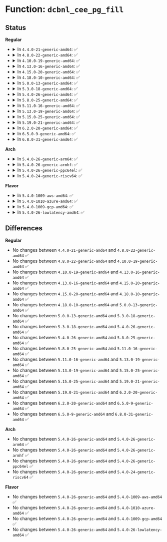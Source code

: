 # Function: <code>dcbnl_cee_pg_fill</code>

## Status
<b>Regular</b>
<ul>
<li>
<details>
<summary>In <code>4.4.0-21-generic-amd64</code>: ✅</summary>

```c
int dcbnl_cee_pg_fill(struct sk_buff * skb, struct net_device * dev, int dir)
```

```json
{
  "name": "dcbnl_cee_pg_fill",
  "collision_type": "Unique Static",
  "inline_type": "No",
  "funcs": [
    {
      "addr": 18446744071587310512,
      "name": "dcbnl_cee_pg_fill",
      "external": false,
      "loc": "net/dcb/dcbnl.c:1166",
      "file": "net/dcb/dcbnl.c",
      "inline": "seen, unknown",
      "caller_inline": [],
      "caller_func": [
        "net/dcb/dcbnl.c:dcbnl_cee_fill",
        "net/dcb/dcbnl.c:dcbnl_cee_fill"
      ]
    }
  ],
  "symbols": [
    {
      "addr": 18446744071587310512,
      "name": "dcbnl_cee_pg_fill",
      "section": ".text",
      "bind": "STB_LOCAL",
      "size": 580
    }
  ]
}
```
</details>
</li>
<li>
<details>
<summary>In <code>4.8.0-22-generic-amd64</code>: ✅</summary>

```c
int dcbnl_cee_pg_fill(struct sk_buff * skb, struct net_device * dev, int dir)
```

```json
{
  "name": "dcbnl_cee_pg_fill",
  "collision_type": "Unique Static",
  "inline_type": "No",
  "funcs": [
    {
      "addr": 18446744071587781248,
      "name": "dcbnl_cee_pg_fill",
      "external": false,
      "loc": "net/dcb/dcbnl.c:1166",
      "file": "net/dcb/dcbnl.c",
      "inline": "seen, unknown",
      "caller_inline": [],
      "caller_func": [
        "net/dcb/dcbnl.c:dcbnl_cee_fill",
        "net/dcb/dcbnl.c:dcbnl_cee_fill"
      ]
    }
  ],
  "symbols": [
    {
      "addr": 18446744071587781248,
      "name": "dcbnl_cee_pg_fill",
      "section": ".text",
      "bind": "STB_LOCAL",
      "size": 587
    }
  ]
}
```
</details>
</li>
<li>
<details>
<summary>In <code>4.10.0-19-generic-amd64</code>: ✅</summary>

```c
int dcbnl_cee_pg_fill(struct sk_buff * skb, struct net_device * dev, int dir)
```

```json
{
  "name": "dcbnl_cee_pg_fill",
  "collision_type": "Unique Static",
  "inline_type": "No",
  "funcs": [
    {
      "addr": 18446744071587996400,
      "name": "dcbnl_cee_pg_fill",
      "external": false,
      "loc": "net/dcb/dcbnl.c:1166",
      "file": "net/dcb/dcbnl.c",
      "inline": "seen, unknown",
      "caller_inline": [],
      "caller_func": [
        "net/dcb/dcbnl.c:dcbnl_cee_fill",
        "net/dcb/dcbnl.c:dcbnl_cee_fill"
      ]
    }
  ],
  "symbols": [
    {
      "addr": 18446744071587996400,
      "name": "dcbnl_cee_pg_fill",
      "section": ".text",
      "bind": "STB_LOCAL",
      "size": 587
    }
  ]
}
```
</details>
</li>
<li>
<details>
<summary>In <code>4.13.0-16-generic-amd64</code>: ✅</summary>

```c
int dcbnl_cee_pg_fill(struct sk_buff * skb, struct net_device * dev, int dir)
```

```json
{
  "name": "dcbnl_cee_pg_fill",
  "collision_type": "Unique Static",
  "inline_type": "No",
  "funcs": [
    {
      "addr": 18446744071588154640,
      "name": "dcbnl_cee_pg_fill",
      "external": false,
      "loc": "net/dcb/dcbnl.c:1159",
      "file": "net/dcb/dcbnl.c",
      "inline": "seen, unknown",
      "caller_inline": [],
      "caller_func": [
        "net/dcb/dcbnl.c:dcbnl_cee_fill",
        "net/dcb/dcbnl.c:dcbnl_cee_fill"
      ]
    }
  ],
  "symbols": [
    {
      "addr": 18446744071588154640,
      "name": "dcbnl_cee_pg_fill",
      "section": ".text",
      "bind": "STB_LOCAL",
      "size": 574
    }
  ]
}
```
</details>
</li>
<li>
<details>
<summary>In <code>4.15.0-20-generic-amd64</code>: ✅</summary>

```c
int dcbnl_cee_pg_fill(struct sk_buff * skb, struct net_device * dev, int dir)
```

```json
{
  "name": "dcbnl_cee_pg_fill",
  "collision_type": "Unique Static",
  "inline_type": "No",
  "funcs": [
    {
      "addr": 18446744071588702768,
      "name": "dcbnl_cee_pg_fill",
      "external": false,
      "loc": "net/dcb/dcbnl.c:1159",
      "file": "net/dcb/dcbnl.c",
      "inline": "seen, unknown",
      "caller_inline": [],
      "caller_func": [
        "net/dcb/dcbnl.c:dcbnl_cee_fill",
        "net/dcb/dcbnl.c:dcbnl_cee_fill"
      ]
    }
  ],
  "symbols": [
    {
      "addr": 18446744071588702768,
      "name": "dcbnl_cee_pg_fill",
      "section": ".text",
      "bind": "STB_LOCAL",
      "size": 597
    }
  ]
}
```
</details>
</li>
<li>
<details>
<summary>In <code>4.18.0-10-generic-amd64</code>: ✅</summary>

```c
int dcbnl_cee_pg_fill(struct sk_buff * skb, struct net_device * dev, int dir)
```

```json
{
  "name": "dcbnl_cee_pg_fill",
  "collision_type": "Unique Static",
  "inline_type": "No",
  "funcs": [
    {
      "addr": 18446744071589069488,
      "name": "dcbnl_cee_pg_fill",
      "external": false,
      "loc": "net/dcb/dcbnl.c:1171",
      "file": "net/dcb/dcbnl.c",
      "inline": "seen, unknown",
      "caller_inline": [],
      "caller_func": [
        "net/dcb/dcbnl.c:dcbnl_cee_fill",
        "net/dcb/dcbnl.c:dcbnl_cee_fill"
      ]
    }
  ],
  "symbols": [
    {
      "addr": 18446744071589069488,
      "name": "dcbnl_cee_pg_fill",
      "section": ".text",
      "bind": "STB_LOCAL",
      "size": 597
    }
  ]
}
```
</details>
</li>
<li>
<details>
<summary>In <code>5.0.0-13-generic-amd64</code>: ✅</summary>

```c
int dcbnl_cee_pg_fill(struct sk_buff * skb, struct net_device * dev, int dir)
```

```json
{
  "name": "dcbnl_cee_pg_fill",
  "collision_type": "Unique Static",
  "inline_type": "No",
  "funcs": [
    {
      "addr": 18446744071589295360,
      "name": "dcbnl_cee_pg_fill",
      "external": false,
      "loc": "net/dcb/dcbnl.c:1171",
      "file": "net/dcb/dcbnl.c",
      "inline": "seen, unknown",
      "caller_inline": [],
      "caller_func": [
        "net/dcb/dcbnl.c:dcbnl_cee_fill",
        "net/dcb/dcbnl.c:dcbnl_cee_fill"
      ]
    }
  ],
  "symbols": [
    {
      "addr": 18446744071589295360,
      "name": "dcbnl_cee_pg_fill",
      "section": ".text",
      "bind": "STB_LOCAL",
      "size": 597
    }
  ]
}
```
</details>
</li>
<li>
<details>
<summary>In <code>5.3.0-18-generic-amd64</code>: ✅</summary>

```c
int dcbnl_cee_pg_fill(struct sk_buff * skb, struct net_device * dev, int dir)
```

```json
{
  "name": "dcbnl_cee_pg_fill",
  "collision_type": "Unique Static",
  "inline_type": "No",
  "funcs": [
    {
      "addr": 18446744071589751328,
      "name": "dcbnl_cee_pg_fill",
      "external": false,
      "loc": "net/dcb/dcbnl.c:1174",
      "file": "net/dcb/dcbnl.c",
      "inline": "seen, unknown",
      "caller_inline": [],
      "caller_func": [
        "net/dcb/dcbnl.c:dcbnl_cee_fill",
        "net/dcb/dcbnl.c:dcbnl_cee_fill"
      ]
    }
  ],
  "symbols": [
    {
      "addr": 18446744071589751328,
      "name": "dcbnl_cee_pg_fill",
      "section": ".text",
      "bind": "STB_LOCAL",
      "size": 599
    }
  ]
}
```
</details>
</li>
<li>
<details>
<summary>In <code>5.4.0-26-generic-amd64</code>: ✅</summary>

```c
int dcbnl_cee_pg_fill(struct sk_buff * skb, struct net_device * dev, int dir)
```

```json
{
  "name": "dcbnl_cee_pg_fill",
  "collision_type": "Unique Static",
  "inline_type": "No",
  "funcs": [
    {
      "addr": 18446744071589975360,
      "name": "dcbnl_cee_pg_fill",
      "external": false,
      "loc": "net/dcb/dcbnl.c:1174",
      "file": "net/dcb/dcbnl.c",
      "inline": "seen, unknown",
      "caller_inline": [],
      "caller_func": [
        "net/dcb/dcbnl.c:dcbnl_cee_fill",
        "net/dcb/dcbnl.c:dcbnl_cee_fill"
      ]
    }
  ],
  "symbols": [
    {
      "addr": 18446744071589975360,
      "name": "dcbnl_cee_pg_fill",
      "section": ".text",
      "bind": "STB_LOCAL",
      "size": 599
    }
  ]
}
```
</details>
</li>
<li>
<details>
<summary>In <code>5.8.0-25-generic-amd64</code>: ✅</summary>

```c
int dcbnl_cee_pg_fill(struct sk_buff * skb, struct net_device * dev, int dir)
```

```json
{
  "name": "dcbnl_cee_pg_fill",
  "collision_type": "Unique Static",
  "inline_type": "No",
  "funcs": [
    {
      "addr": 18446744071591010752,
      "name": "dcbnl_cee_pg_fill",
      "external": false,
      "loc": "net/dcb/dcbnl.c:1174",
      "file": "net/dcb/dcbnl.c",
      "inline": "seen, unknown",
      "caller_inline": [],
      "caller_func": [
        "net/dcb/dcbnl.c:dcbnl_cee_fill",
        "net/dcb/dcbnl.c:dcbnl_cee_fill"
      ]
    }
  ],
  "symbols": [
    {
      "addr": 18446744071591010752,
      "name": "dcbnl_cee_pg_fill",
      "section": ".text",
      "bind": "STB_LOCAL",
      "size": 590
    }
  ]
}
```
</details>
</li>
<li>
<details>
<summary>In <code>5.11.0-16-generic-amd64</code>: ✅</summary>

```c
int dcbnl_cee_pg_fill(struct sk_buff * skb, struct net_device * dev, int dir)
```

```json
{
  "name": "dcbnl_cee_pg_fill",
  "collision_type": "Unique Static",
  "inline_type": "No",
  "funcs": [
    {
      "addr": 18446744071591075520,
      "name": "dcbnl_cee_pg_fill",
      "external": false,
      "loc": "net/dcb/dcbnl.c:1174",
      "file": "net/dcb/dcbnl.c",
      "inline": "seen, unknown",
      "caller_inline": [],
      "caller_func": [
        "net/dcb/dcbnl.c:dcbnl_cee_fill",
        "net/dcb/dcbnl.c:dcbnl_cee_fill"
      ]
    }
  ],
  "symbols": [
    {
      "addr": 18446744071591075520,
      "name": "dcbnl_cee_pg_fill",
      "section": ".text",
      "bind": "STB_LOCAL",
      "size": 590
    }
  ]
}
```
</details>
</li>
<li>
<details>
<summary>In <code>5.13.0-19-generic-amd64</code>: ✅</summary>

```c
int dcbnl_cee_pg_fill(struct sk_buff * skb, struct net_device * dev, int dir)
```

```json
{
  "name": "dcbnl_cee_pg_fill",
  "collision_type": "Unique Static",
  "inline_type": "No",
  "funcs": [
    {
      "addr": 18446744071591006288,
      "name": "dcbnl_cee_pg_fill",
      "external": false,
      "loc": "net/dcb/dcbnl.c:1174",
      "file": "net/dcb/dcbnl.c",
      "inline": "seen, unknown",
      "caller_inline": [],
      "caller_func": [
        "net/dcb/dcbnl.c:dcbnl_cee_fill",
        "net/dcb/dcbnl.c:dcbnl_cee_fill"
      ]
    }
  ],
  "symbols": [
    {
      "addr": 18446744071591006288,
      "name": "dcbnl_cee_pg_fill",
      "section": ".text",
      "bind": "STB_LOCAL",
      "size": 587
    }
  ]
}
```
</details>
</li>
<li>
<details>
<summary>In <code>5.15.0-25-generic-amd64</code>: ✅</summary>

```c
int dcbnl_cee_pg_fill(struct sk_buff * skb, struct net_device * dev, int dir)
```

```json
{
  "name": "dcbnl_cee_pg_fill",
  "collision_type": "Unique Static",
  "inline_type": "No",
  "funcs": [
    {
      "addr": 18446744071591845408,
      "name": "dcbnl_cee_pg_fill",
      "external": false,
      "loc": "net/dcb/dcbnl.c:1174",
      "file": "net/dcb/dcbnl.c",
      "inline": "seen, unknown",
      "caller_inline": [],
      "caller_func": [
        "net/dcb/dcbnl.c:dcbnl_cee_fill",
        "net/dcb/dcbnl.c:dcbnl_cee_fill"
      ]
    }
  ],
  "symbols": [
    {
      "addr": 18446744071591845408,
      "name": "dcbnl_cee_pg_fill",
      "section": ".text",
      "bind": "STB_LOCAL",
      "size": 587
    }
  ]
}
```
</details>
</li>
<li>
<details>
<summary>In <code>5.19.0-21-generic-amd64</code>: ✅</summary>

```c
int dcbnl_cee_pg_fill(struct sk_buff * skb, struct net_device * dev, int dir)
```

```json
{
  "name": "dcbnl_cee_pg_fill",
  "collision_type": "Unique Static",
  "inline_type": "No",
  "funcs": [
    {
      "addr": 18446744071593561104,
      "name": "dcbnl_cee_pg_fill",
      "external": false,
      "loc": "net/dcb/dcbnl.c:1174",
      "file": "net/dcb/dcbnl.c",
      "inline": "seen, unknown",
      "caller_inline": [],
      "caller_func": [
        "net/dcb/dcbnl.c:dcbnl_cee_fill",
        "net/dcb/dcbnl.c:dcbnl_cee_fill"
      ]
    }
  ],
  "symbols": [
    {
      "addr": 18446744071593561104,
      "name": "dcbnl_cee_pg_fill",
      "section": ".text",
      "bind": "STB_LOCAL",
      "size": 620
    }
  ]
}
```
</details>
</li>
<li>
<details>
<summary>In <code>6.2.0-20-generic-amd64</code>: ✅</summary>

```c
int dcbnl_cee_pg_fill(struct sk_buff * skb, struct net_device * dev, int dir)
```

```json
{
  "name": "dcbnl_cee_pg_fill",
  "collision_type": "Unique Static",
  "inline_type": "No",
  "funcs": [
    {
      "addr": 18446744071595483664,
      "name": "dcbnl_cee_pg_fill",
      "external": false,
      "loc": "net/dcb/dcbnl.c:1253",
      "file": "net/dcb/dcbnl.c",
      "inline": "seen, unknown",
      "caller_inline": [],
      "caller_func": [
        "net/dcb/dcbnl.c:dcbnl_cee_fill",
        "net/dcb/dcbnl.c:dcbnl_cee_fill"
      ]
    }
  ],
  "symbols": [
    {
      "addr": 18446744071595483664,
      "name": "dcbnl_cee_pg_fill",
      "section": ".text",
      "bind": "STB_LOCAL",
      "size": 620
    }
  ]
}
```
</details>
</li>
<li>
<details>
<summary>In <code>6.5.0-9-generic-amd64</code>: ✅</summary>

```c
int dcbnl_cee_pg_fill(struct sk_buff * skb, struct net_device * dev, int dir)
```

```json
{
  "name": "dcbnl_cee_pg_fill",
  "collision_type": "Unique Static",
  "inline_type": "No",
  "funcs": [
    {
      "addr": 18446744071595992128,
      "name": "dcbnl_cee_pg_fill",
      "external": false,
      "loc": "net/dcb/dcbnl.c:1310",
      "file": "net/dcb/dcbnl.c",
      "inline": "seen, unknown",
      "caller_inline": [],
      "caller_func": [
        "net/dcb/dcbnl.c:dcbnl_cee_fill",
        "net/dcb/dcbnl.c:dcbnl_cee_fill"
      ]
    }
  ],
  "symbols": [
    {
      "addr": 18446744071595992128,
      "name": "dcbnl_cee_pg_fill",
      "section": ".text",
      "bind": "STB_LOCAL",
      "size": 620
    }
  ]
}
```
</details>
</li>
<li>
<details>
<summary>In <code>6.8.0-31-generic-amd64</code>: ✅</summary>

```c
int dcbnl_cee_pg_fill(struct sk_buff * skb, struct net_device * dev, int dir)
```

```json
{
  "name": "dcbnl_cee_pg_fill",
  "collision_type": "Unique Static",
  "inline_type": "No",
  "funcs": [
    {
      "addr": 18446744071596855232,
      "name": "dcbnl_cee_pg_fill",
      "external": false,
      "loc": "net/dcb/dcbnl.c:1310",
      "file": "net/dcb/dcbnl.c",
      "inline": "seen, unknown",
      "caller_inline": [],
      "caller_func": [
        "net/dcb/dcbnl.c:dcbnl_cee_fill",
        "net/dcb/dcbnl.c:dcbnl_cee_fill"
      ]
    }
  ],
  "symbols": [
    {
      "addr": 18446744071596855232,
      "name": "dcbnl_cee_pg_fill",
      "section": ".text",
      "bind": "STB_LOCAL",
      "size": 620
    }
  ]
}
```
</details>
</li>
</ul>
<b>Arch</b>
<ul>
<li>
<details>
<summary>In <code>5.4.0-26-generic-arm64</code>: ✅</summary>

```c
int dcbnl_cee_pg_fill(struct sk_buff * skb, struct net_device * dev, int dir)
```

```json
{
  "name": "dcbnl_cee_pg_fill",
  "collision_type": "Unique Static",
  "inline_type": "No",
  "funcs": [
    {
      "addr": 18446603336503714032,
      "name": "dcbnl_cee_pg_fill",
      "external": false,
      "loc": "net/dcb/dcbnl.c:1174",
      "file": "net/dcb/dcbnl.c",
      "inline": "seen, unknown",
      "caller_inline": [],
      "caller_func": [
        "net/dcb/dcbnl.c:dcbnl_cee_fill",
        "net/dcb/dcbnl.c:dcbnl_cee_fill"
      ]
    }
  ],
  "symbols": [
    {
      "addr": 18446603336503714032,
      "name": "dcbnl_cee_pg_fill",
      "section": ".text",
      "bind": "STB_LOCAL",
      "size": 584
    }
  ]
}
```
</details>
</li>
<li>
<details>
<summary>In <code>5.4.0-26-generic-armhf</code>: ✅</summary>

```c
int dcbnl_cee_pg_fill(struct sk_buff * skb, struct net_device * dev, int dir)
```

```json
{
  "name": "dcbnl_cee_pg_fill",
  "collision_type": "Unique Static",
  "inline_type": "No",
  "funcs": [
    {
      "addr": 3236346728,
      "name": "dcbnl_cee_pg_fill",
      "external": false,
      "loc": "net/dcb/dcbnl.c:1174",
      "file": "net/dcb/dcbnl.c",
      "inline": "seen, unknown",
      "caller_inline": [],
      "caller_func": [
        "net/dcb/dcbnl.c:dcbnl_cee_fill",
        "net/dcb/dcbnl.c:dcbnl_cee_fill"
      ]
    }
  ],
  "symbols": [
    {
      "addr": 3236346728,
      "name": "dcbnl_cee_pg_fill",
      "section": ".text",
      "bind": "STB_LOCAL",
      "size": 540
    }
  ]
}
```
</details>
</li>
<li>
<details>
<summary>In <code>5.4.0-26-generic-ppc64el</code>: ✅</summary>

```c
int dcbnl_cee_pg_fill(struct sk_buff * skb, struct net_device * dev, int dir)
```

```json
{
  "name": "dcbnl_cee_pg_fill",
  "collision_type": "Unique Static",
  "inline_type": "No",
  "funcs": [
    {
      "addr": 13835058055297549136,
      "name": "dcbnl_cee_pg_fill",
      "external": false,
      "loc": "net/dcb/dcbnl.c:1174",
      "file": "net/dcb/dcbnl.c",
      "inline": "seen, unknown",
      "caller_inline": [],
      "caller_func": [
        "net/dcb/dcbnl.c:dcbnl_cee_fill",
        "net/dcb/dcbnl.c:dcbnl_cee_fill"
      ]
    }
  ],
  "symbols": [
    {
      "addr": 13835058055297549136,
      "name": "dcbnl_cee_pg_fill",
      "section": ".text",
      "bind": "STB_LOCAL",
      "size": 824
    }
  ]
}
```
</details>
</li>
<li>
<details>
<summary>In <code>5.4.0-24-generic-riscv64</code>: ✅</summary>

```c
int dcbnl_cee_pg_fill(struct sk_buff * skb, struct net_device * dev, int dir)
```

```json
{
  "name": "dcbnl_cee_pg_fill",
  "collision_type": "Unique Static",
  "inline_type": "No",
  "funcs": [
    {
      "addr": 18446743936279642166,
      "name": "dcbnl_cee_pg_fill",
      "external": false,
      "loc": "net/dcb/dcbnl.c:1174",
      "file": "net/dcb/dcbnl.c",
      "inline": "seen, unknown",
      "caller_inline": [],
      "caller_func": [
        "net/dcb/dcbnl.c:dcbnl_cee_fill",
        "net/dcb/dcbnl.c:dcbnl_cee_fill"
      ]
    }
  ],
  "symbols": [
    {
      "addr": 18446743936279642166,
      "name": "dcbnl_cee_pg_fill",
      "section": ".text",
      "bind": "STB_LOCAL",
      "size": 456
    }
  ]
}
```
</details>
</li>
</ul>
<b>Flavor</b>
<ul>
<li>
<details>
<summary>In <code>5.4.0-1009-aws-amd64</code>: ✅</summary>

```c
int dcbnl_cee_pg_fill(struct sk_buff * skb, struct net_device * dev, int dir)
```

```json
{
  "name": "dcbnl_cee_pg_fill",
  "collision_type": "Unique Static",
  "inline_type": "No",
  "funcs": [
    {
      "addr": 18446744071589578960,
      "name": "dcbnl_cee_pg_fill",
      "external": false,
      "loc": "net/dcb/dcbnl.c:1174",
      "file": "net/dcb/dcbnl.c",
      "inline": "seen, unknown",
      "caller_inline": [],
      "caller_func": [
        "net/dcb/dcbnl.c:dcbnl_cee_fill",
        "net/dcb/dcbnl.c:dcbnl_cee_fill"
      ]
    }
  ],
  "symbols": [
    {
      "addr": 18446744071589578960,
      "name": "dcbnl_cee_pg_fill",
      "section": ".text",
      "bind": "STB_LOCAL",
      "size": 599
    }
  ]
}
```
</details>
</li>
<li>
<details>
<summary>In <code>5.4.0-1010-azure-amd64</code>: ✅</summary>

```c
int dcbnl_cee_pg_fill(struct sk_buff * skb, struct net_device * dev, int dir)
```

```json
{
  "name": "dcbnl_cee_pg_fill",
  "collision_type": "Unique Static",
  "inline_type": "No",
  "funcs": [
    {
      "addr": 18446744071589303488,
      "name": "dcbnl_cee_pg_fill",
      "external": false,
      "loc": "net/dcb/dcbnl.c:1174",
      "file": "net/dcb/dcbnl.c",
      "inline": "seen, unknown",
      "caller_inline": [],
      "caller_func": [
        "net/dcb/dcbnl.c:dcbnl_cee_fill",
        "net/dcb/dcbnl.c:dcbnl_cee_fill"
      ]
    }
  ],
  "symbols": [
    {
      "addr": 18446744071589303488,
      "name": "dcbnl_cee_pg_fill",
      "section": ".text",
      "bind": "STB_LOCAL",
      "size": 599
    }
  ]
}
```
</details>
</li>
<li>
<details>
<summary>In <code>5.4.0-1009-gcp-amd64</code>: ✅</summary>

```c
int dcbnl_cee_pg_fill(struct sk_buff * skb, struct net_device * dev, int dir)
```

```json
{
  "name": "dcbnl_cee_pg_fill",
  "collision_type": "Unique Static",
  "inline_type": "No",
  "funcs": [
    {
      "addr": 18446744071590020992,
      "name": "dcbnl_cee_pg_fill",
      "external": false,
      "loc": "net/dcb/dcbnl.c:1174",
      "file": "net/dcb/dcbnl.c",
      "inline": "seen, unknown",
      "caller_inline": [],
      "caller_func": [
        "net/dcb/dcbnl.c:dcbnl_cee_fill",
        "net/dcb/dcbnl.c:dcbnl_cee_fill"
      ]
    }
  ],
  "symbols": [
    {
      "addr": 18446744071590020992,
      "name": "dcbnl_cee_pg_fill",
      "section": ".text",
      "bind": "STB_LOCAL",
      "size": 599
    }
  ]
}
```
</details>
</li>
<li>
<details>
<summary>In <code>5.4.0-26-lowlatency-amd64</code>: ✅</summary>

```c
int dcbnl_cee_pg_fill(struct sk_buff * skb, struct net_device * dev, int dir)
```

```json
{
  "name": "dcbnl_cee_pg_fill",
  "collision_type": "Unique Static",
  "inline_type": "No",
  "funcs": [
    {
      "addr": 18446744071590071024,
      "name": "dcbnl_cee_pg_fill",
      "external": false,
      "loc": "net/dcb/dcbnl.c:1174",
      "file": "net/dcb/dcbnl.c",
      "inline": "seen, unknown",
      "caller_inline": [],
      "caller_func": [
        "net/dcb/dcbnl.c:dcbnl_cee_fill",
        "net/dcb/dcbnl.c:dcbnl_cee_fill"
      ]
    }
  ],
  "symbols": [
    {
      "addr": 18446744071590071024,
      "name": "dcbnl_cee_pg_fill",
      "section": ".text",
      "bind": "STB_LOCAL",
      "size": 599
    }
  ]
}
```
</details>
</li>
</ul>

## Differences
<b>Regular</b>
<ul>
<li>
No changes between <code>4.4.0-21-generic-amd64</code> and <code>4.8.0-22-generic-amd64</code> ✅
</li>
<li>
No changes between <code>4.8.0-22-generic-amd64</code> and <code>4.10.0-19-generic-amd64</code> ✅
</li>
<li>
No changes between <code>4.10.0-19-generic-amd64</code> and <code>4.13.0-16-generic-amd64</code> ✅
</li>
<li>
No changes between <code>4.13.0-16-generic-amd64</code> and <code>4.15.0-20-generic-amd64</code> ✅
</li>
<li>
No changes between <code>4.15.0-20-generic-amd64</code> and <code>4.18.0-10-generic-amd64</code> ✅
</li>
<li>
No changes between <code>4.18.0-10-generic-amd64</code> and <code>5.0.0-13-generic-amd64</code> ✅
</li>
<li>
No changes between <code>5.0.0-13-generic-amd64</code> and <code>5.3.0-18-generic-amd64</code> ✅
</li>
<li>
No changes between <code>5.3.0-18-generic-amd64</code> and <code>5.4.0-26-generic-amd64</code> ✅
</li>
<li>
No changes between <code>5.4.0-26-generic-amd64</code> and <code>5.8.0-25-generic-amd64</code> ✅
</li>
<li>
No changes between <code>5.8.0-25-generic-amd64</code> and <code>5.11.0-16-generic-amd64</code> ✅
</li>
<li>
No changes between <code>5.11.0-16-generic-amd64</code> and <code>5.13.0-19-generic-amd64</code> ✅
</li>
<li>
No changes between <code>5.13.0-19-generic-amd64</code> and <code>5.15.0-25-generic-amd64</code> ✅
</li>
<li>
No changes between <code>5.15.0-25-generic-amd64</code> and <code>5.19.0-21-generic-amd64</code> ✅
</li>
<li>
No changes between <code>5.19.0-21-generic-amd64</code> and <code>6.2.0-20-generic-amd64</code> ✅
</li>
<li>
No changes between <code>6.2.0-20-generic-amd64</code> and <code>6.5.0-9-generic-amd64</code> ✅
</li>
<li>
No changes between <code>6.5.0-9-generic-amd64</code> and <code>6.8.0-31-generic-amd64</code> ✅
</li>
</ul>
<b>Arch</b>
<ul>
<li>
No changes between <code>5.4.0-26-generic-amd64</code> and <code>5.4.0-26-generic-arm64</code> ✅
</li>
<li>
No changes between <code>5.4.0-26-generic-amd64</code> and <code>5.4.0-26-generic-armhf</code> ✅
</li>
<li>
No changes between <code>5.4.0-26-generic-amd64</code> and <code>5.4.0-26-generic-ppc64el</code> ✅
</li>
<li>
No changes between <code>5.4.0-26-generic-amd64</code> and <code>5.4.0-24-generic-riscv64</code> ✅
</li>
</ul>
<b>Flavor</b>
<ul>
<li>
No changes between <code>5.4.0-26-generic-amd64</code> and <code>5.4.0-1009-aws-amd64</code> ✅
</li>
<li>
No changes between <code>5.4.0-26-generic-amd64</code> and <code>5.4.0-1010-azure-amd64</code> ✅
</li>
<li>
No changes between <code>5.4.0-26-generic-amd64</code> and <code>5.4.0-1009-gcp-amd64</code> ✅
</li>
<li>
No changes between <code>5.4.0-26-generic-amd64</code> and <code>5.4.0-26-lowlatency-amd64</code> ✅
</li>
</ul>
